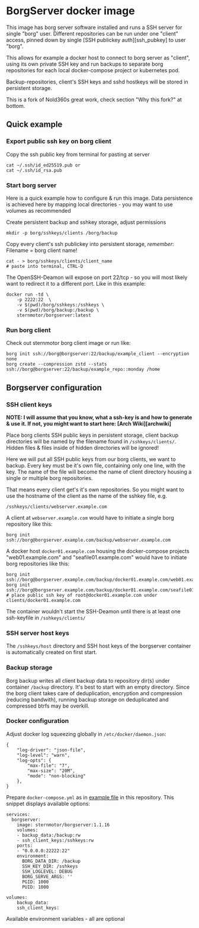 BorgServer docker image
==========================
This image has borg server software installed and runs a SSH server for single
"borg" user. Different repositories can be run under one "client" access,
pinned down by single [SSH publickey auth][ssh_pubkey] to user "borg".

This allows for example a docker host to connect to borg server as "client",
using its own private SSH key and run backups to separate borg repositories for
each local docker-compose project or kubernetes pod.

Backup-repositories, client's SSH keys and sshd hostkeys will be stored in
persistent storage.  

This is a fork of Nold360s great work, check section "Why this fork?" at
bottom.

Quick example
-------------

### Export public ssh key on borg client

Copy the ssh public key from terminal for pasting at server

	cat ~/.ssh/id_ed25519.pub or 
	cat ~/.ssh/id_rsa.pub 


### Start borg server

Here is a quick example how to configure & run this image. Data persistence is
achieved here by mapping local directories - you may want to use volumes as
recommended


Create persistent backup and sshkey storage, adjust permissions

    mkdir -p borg/sshkeys/clients /borg/backup

Copy every client's ssh publickey into persistent storage, *remember*: Filename
= borg client name!

    cat - > borg/sshkeys/clients/client_name
    # paste into terminal, CTRL-D 


The OpenSSH-Deamon will expose on port 22/tcp - so you will most likely want to
redirect it to a different port. Like in this example:

    docker run -td \
        -p 2222:22  \
        -v $(pwd)/borg/sshkeys:/sshkeys \
        -v $(pwd)/borg/backup:/backup \
        sternmotor/borgserver:latest


### Run borg client

Check out sternmotor borg client image or run like:
    
    borg init ssh://borg@borgserver:22/backup/example_client --encryption none
    borg create --compression zstd --stats ssh://borg@borgserver:22/backup/example_repo::monday /home


Borgserver configuration
------------------------

### SSH client keys

**NOTE: I will assume that you know, what a ssh-key is and how to generate &
use it. If not, you might want to start here: [Arch Wiki][archwiki]**


Place borg clients SSH public keys in persistent storage, client backup
directories will be named by the filename found in `/sshkeys/clients/`.  Hidden
files & files inside of hidden directories will be ignored!

Here we will put all SSH public keys from our borg clients, we want to backup.
Every key must be it's own file, containing only one line, with the key. The
name of the file will become the name of client directory housing a single or
multiple borg repositories.

That means every client get's it's own repositories. So you might want to use
the hostname of the client as the name of the sshkey file, e.g.

    /sshkeys/clients/webserver.example.com

A client at `webserver.example.com` would have to initiate a single borg repository like this:

    borg init ssh://borg@borgserver.example.com/backup/webserver.example.com

A docker host `docker01.example.com` housing the docker-compose projects
"web01.example.com" and "seafile01.example.com" would have to initiate borg
repositories like this:

    borg init ssh://borg@borgserver.example.com/backup/docker01.example.com/web01.example.com
    borg init ssh://borg@borgserver.example.com/backup/docker01.example.com/seafile01.example.com
    # place public ssh key of root@docker01.example.com under clients/docker01.example.com


The container wouldn't start the SSH-Deamon until there is at least one
ssh-keyfile in `/sshkeys/clients/` 

### SSH server host keys

The `/sshkeys/host` directory and SSH host keys of the borgserver container is
automatically created on first start. 


### Backup storage

Borg backup writes all client backup data to repository dir(s) under container
`/backup` directory. It's best to start with an empty directory.  Since the
borg client takes care of deduplication, encryption and compression (reducing
bandwith), running backup storage on deduplicated and compressed btrfs may be
overkill. 


### Docker configuration

Adjust docker log squeezing globally in `/etc/docker/daemon.json`:

    {
        "log-driver": "json-file",
        "log-level": "warn",
        "log-opts": {
            "max-file": "7",
            "max-size": "20M",
            "mode": "non-blocking"
        },
    }


Prepare `docker-compose.yml` as in [example file](docker-compose.yml) in this
repository. This snippet displays available options: 

    services:
      borgserver:
        image: sternmotor/borgserver:1.1.16
        volumes:
        - backup_data:/backup:rw
        - ssh_client_keys:/sshkeys:rw
        ports:
        - "0.0.0.0:22222:22"
        environment:
          BORG_DATA_DIR: /backup
          SSH_KEY_DIR: /sshkeys
          SSH_LOGLEVEL: DEBUG
          BORG_SERVE_ARGS: ''
          PGID: 1000
          PUID: 1000

	volumes:
        backup_data:
        ssh_client_keys:


Available environment variables - all are optional





